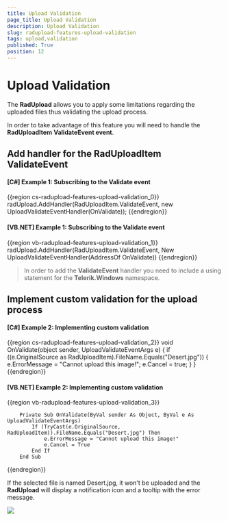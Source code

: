 ```yaml
---
title: Upload Validation
page_title: Upload Validation
description: Upload Validation
slug: radupload-features-upload-validation
tags: upload,validation
published: True
position: 12
---
```


# Upload Validation

The __RadUpload__ allows you to apply some limitations regarding the uploaded files thus validating the upload process.

In order to take advantage of this feature you will need to handle the __RadUploadItem__ __ValidateEvent event__.

## Add handler for the RadUploadItem ValidateEvent

#### __[C#] Example 1: Subscribing to the Validate event__  
{{region cs-radupload-features-upload-validation_0}}
    radUpload.AddHandler(RadUploadItem.ValidateEvent, new UploadValidateEventHandler(OnValidate));
{{endregion}}

#### __[VB.NET] Example 1: Subscribing to the Validate event__  
{{region vb-radupload-features-upload-validation_1}}
	    radUpload.AddHandler(RadUploadItem.ValidateEvent, New UploadValidateEventHandler(AddressOf OnValidate))
{{endregion}}

>In order to add the __ValidateEvent__ handler you need to include a using statement for the __Telerik.Windows__ namespace.

##  Implement custom validation for the upload process 

#### __[C#] Example 2: Implementing custom validation__  
{{region cs-radupload-features-upload-validation_2}}
    void OnValidate(object sender, UploadValidateEventArgs e)
    {
        if ((e.OriginalSource as RadUploadItem).FileName.Equals("Desert.jpg"))
        {
            e.ErrorMessage = "Cannot upload this image!";
            e.Cancel = true;
        }
    }
{{endregion}}

#### __[VB.NET] Example 2: Implementing custom validation__  
{{region vb-radupload-features-upload-validation_3}}

	    Private Sub OnValidate(ByVal sender As Object, ByVal e As UploadValidateEventArgs)
	        If (TryCast(e.OriginalSource, RadUploadItem)).FileName.Equals("Desert.jpg") Then
	            e.ErrorMessage = "Cannot upload this image!"
	            e.Cancel = True
	        End If
	    End Sub
{{endregion}}

If the selected file is named Desert.jpg, it won't be uploaded and the __RadUpload__ will display a notification icon and a tooltip with the error message.

![](images/RadUpload_features_validation.png)
